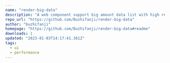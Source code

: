 ```yaml
---
name: "render-big-data"
description: "A web component support big amount data list with high render performance and efficient."
repo_url: "https://github.com/Buzhifanji/render-big-data"
author: "buzhifanji"
homepage: "https://github.com/Buzhifanji/render-big-data#readme"
downloads: 1
updated: "2023-01-03T14:17:41.361Z"
tags: 
  - ui
  - performance
---
```

